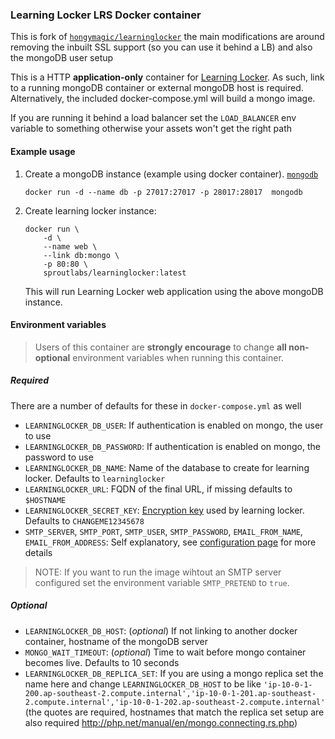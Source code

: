 ### Learning Locker LRS Docker container
This is fork of [`hongymagic/learninglocker`](https://gitlab.com/hongymagic/learninglocker) the main modifications are around removing the inbuilt SSL support (so you can use it behind a LB) and also the mongoDB user setup

This is a HTTP **application-only** container for [Learning Locker](http://learninglocker.net).
As such, link to a running mongoDB container or external mongoDB host is required. Alternatively, the included docker-compose.yml will build a mongo image. 

If you are running it behind a load balancer set the `LOAD_BALANCER` env variable to something otherwise your assets won't get the right path

#### Example usage

1. Create a mongoDB instance (example using docker container). [`mongodb`](https://hub.docker.com/_/mongodb/)

	```
	docker run -d --name db -p 27017:27017 -p 28017:28017  mongodb
	```

2. Create learning locker instance:

	```
	docker run \
		-d \
		--name web \
		--link db:mongo \
		-p 80:80 \
		sproutlabs/learninglocker:latest
	```

	This will run Learning Locker web application using the above mongoDB instance.

#### Environment variables

> Users of this container are **strongly encourage** to change **all non-optional** environment variables when running this container.

##### Required
There are a number of defaults for these in `docker-compose.yml` as well
- `LEARNINGLOCKER_DB_USER`: If authentication is enabled on mongo, the user to use
- `LEARNINGLOCKER_DB_PASSWORD`: If authentication is enabled on mongo, the password to use
- `LEARNINGLOCKER_DB_NAME`: Name of the database to create for learning locker. Defaults to `learninglocker`
- `LEARNINGLOCKER_URL`: FQDN of the final URL, if missing defaults to `$HOSTNAME`
- `LEARNINGLOCKER_SECRET_KEY`: [Encryption key](http://docs.learninglocker.net/installation/#configuration) used by learning locker. Defaults to `CHANGEME12345678`
- `SMTP_SERVER`, `SMTP_PORT`, `SMTP_USER`, `SMTP_PASSWORD`, `EMAIL_FROM_NAME`, `EMAIL_FROM_ADDRESS`: Self explanatory, see [configuration page](http://docs.learninglocker.net/installation/#configuration) for more details

> NOTE: If you want to run the image wihtout an SMTP server configured set the environment variable `SMTP_PRETEND` to `true`.

##### Optional

- `LEARNINGLOCKER_DB_HOST`: (_optional_) If not linking to another docker container, hostname of the mongoDB server
- `MONGO_WAIT_TIMEOUT`: (_optional_) Time to wait before mongo container becomes live. Defaults to 10 seconds
- `LEARNINGLOCKER_DB_REPLICA_SET`: If you are using a mongo replica set the name here and change `LEARNINGLOCKER_DB_HOST` to be like `'ip-10-0-1-200.ap-southeast-2.compute.internal','ip-10-0-1-201.ap-southeast-2.compute.internal','ip-10-0-1-202.ap-southeast-2.compute.internal'` (the quotes are required, hostnames that match the replica set setup are also required http://php.net/manual/en/mongo.connecting.rs.php)
